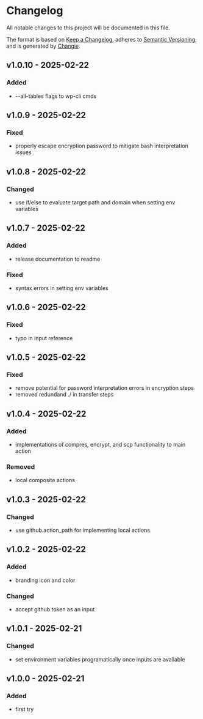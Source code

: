 # Changelog
All notable changes to this project will be documented in this file.

The format is based on [Keep a Changelog](https://keepachangelog.com/en/1.0.0/),
adheres to [Semantic Versioning](https://semver.org/spec/v2.0.0.html),
and is generated by [Changie](https://github.com/miniscruff/changie).


## v1.0.10 - 2025-02-22
### Added
* --all-tables flags to wp-cli cmds

## v1.0.9 - 2025-02-22
### Fixed
* properly escape encryption password to mitigate bash interpretation issues

## v1.0.8 - 2025-02-22
### Changed
* use if/else to evaluate target path and domain when setting env variables

## v1.0.7 - 2025-02-22
### Added
* release documentation to readme
### Fixed
* syntax errors in setting env variables

## v1.0.6 - 2025-02-22
### Fixed
* typo in input reference

## v1.0.5 - 2025-02-22
### Fixed
* remove potential for password interpretation errors in encryption steps
* removed redundand ./ in transfer steps

## v1.0.4 - 2025-02-22
### Added
* implementations of compres, encrypt, and scp functionality to main action
### Removed
* local composite actions

## v1.0.3 - 2025-02-22
### Changed
* use github.action_path for implementing local actions

## v1.0.2 - 2025-02-22
### Added
* branding icon and color
### Changed
* accept github token as an input

## v1.0.1 - 2025-02-21
### Changed
* set environment variables programatically once inputs are available

## v1.0.0 - 2025-02-21
### Added
* first try
